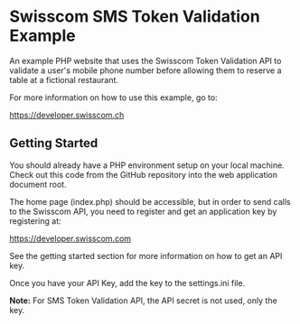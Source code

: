 Swisscom SMS Token Validation Example
=====================================

An example PHP website that uses the Swisscom Token Validation API to validate
a user's mobile phone number before allowing them to reserve a table at a
fictional restaurant.

For more information on how to use this example, go to:

https://developer.swisscom.ch

Getting Started
---------------

You should already have a PHP environment setup on your local machine. Check
out this code from the GitHub repository into the web application document
root.

The home page (index.php) should be accessible, but in order to send calls
to the Swisscom API, you need to register and get an application key by
registering at:

https://developer.swisscom.com

See the getting started section for more information on how to get an
API key.

Once you have your API Key, add the key to the settings.ini file.

__Note:__ For SMS Token Validation API, the API secret is not used, only the key.

